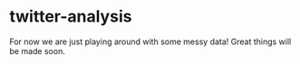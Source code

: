 # twitter-analysis

For now we are just playing around with some messy data! Great things will be made soon. 
